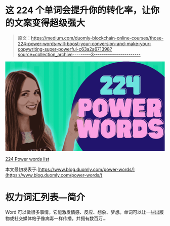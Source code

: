 # 这 224 个单词会提升你的转化率，让你的文案变得超级强大

> 原文：<https://medium.com/duomly-blockchain-online-courses/those-224-power-words-will-boost-your-conversion-and-make-your-copywriting-super-powerful-c63a2a671398?source=collection_archive---------3----------------------->

![](img/c9d213710c18c1e404166b82b197a3ce.png)

[224 Power words list](https://www.blog.duomly.com/power-words/)

本文最初发表于:[https://www.blog.duomly.com/power-words/](https://www.blog.duomly.com/power-words/)

# **权力词汇列表—简介**

Word 可以做很多事情。它能激发情感、反应、想象、梦想。单词可以让一些出版物或社交媒体帖子像病毒一样传播，并拥有数百万…